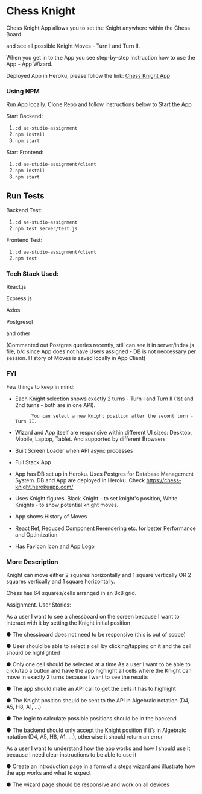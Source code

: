# Chess Knight

Chess Knight App allows you to set the Knight anywhere within the Chess Board 

and see all possible Knight Moves - Turn I and Turn II.

When you get in to the App you see step-by-step Instruction how to use the App - App Wizard.

Deployed App in Heroku, please follow the link: 
      [Chess Knight App](https://chess-knight.herokuapp.com/)

### Using NPM

Run App locally. 
Clone Repo and follow instructions below to Start the App

Start Backend:

1. `cd ae-studio-assignment`
2. `npm install`
3. `npm start`

Start Frontend:

1. `cd ae-studio-assignment/client`
2. `npm install`
3. `npm start`


## Run Tests

Backend Test:

1. `cd ae-studio-assignment`
2. `npm test server/test.js`

Frontend Test:

1. `cd ae-studio-assignment/client`
2. `npm test`


### Tech Stack Used:

React.js

Express.js

Axios

Postgresql 

and other


(Commented out Postgres queries recently, still can see it in server/index.js file, b/c since App does not have Users assigned - DB is not neccessary per session. History of Moves is saved locally in App Client)



### FYI


Few things to keep in mind:
- Each Knight selection shows exactly 2 turns - Turn I and Turn II 
      (1st and 2nd turns - both are in one API).
      
            You can select a new Knight position after the secont turn - Turn II.
            
- Wizard and App itself are responsive within different UI sizes: Desktop, Mobile, Laptop, Tablet. 
      And supported by different Browsers
- Built Screen Loader when API async processes
- Full Stack App
- App has DB set up in Heroku. Uses Postgres for Database Management System. 
      DB and App are deployed in Heroku. Check https://chess-knight.herokuapp.com/
- Uses Knight figures. Black Knight - to set knight's position, White Knights - to show potential knight moves.
- App shows History of Moves
- React Ref, Reduced Component Rerendering etc. for better Performance and Optimization
- Has Favicon Icon and App Logo



### More Description

Knight can move either 2 squares horizontally and 1 square vertically OR 2 squares vertically
and 1 square horizontally.

Chess has 64 squares/cells arranged in an 8x8 grid.


Assignment. User Stories:

As a user I want to see a chessboard on the screen because I want to interact with it by setting
the Knight initial position

● The chessboard does not need to be responsive (this is out of scope)

● User should be able to select a cell by clicking/tapping on it and the cell should be
highlighted

● Only one cell should be selected at a time
As a user I want to be able to click/tap a button and have the app highlight all cells where the
Knight can move in exactly 2 turns because I want to see the results

● The app should make an API call to get the cells it has to highlight

● The Knight position should be sent to the API in Algebraic notation (D4, A5, H8, A1, ...)

● The logic to calculate possible positions should be in the backend

● The backend should only accept the Knight position if it’s in Algebraic notation (D4, A5,
H8, A1, ...), otherwise it should return an error

As a user I want to understand how the app works and how I should use it because I need clear
instructions to be able to use it

● Create an introduction page in a form of a steps wizard and illustrate how the app works
and what to expect

● The wizard page should be responsive and work on all devices


